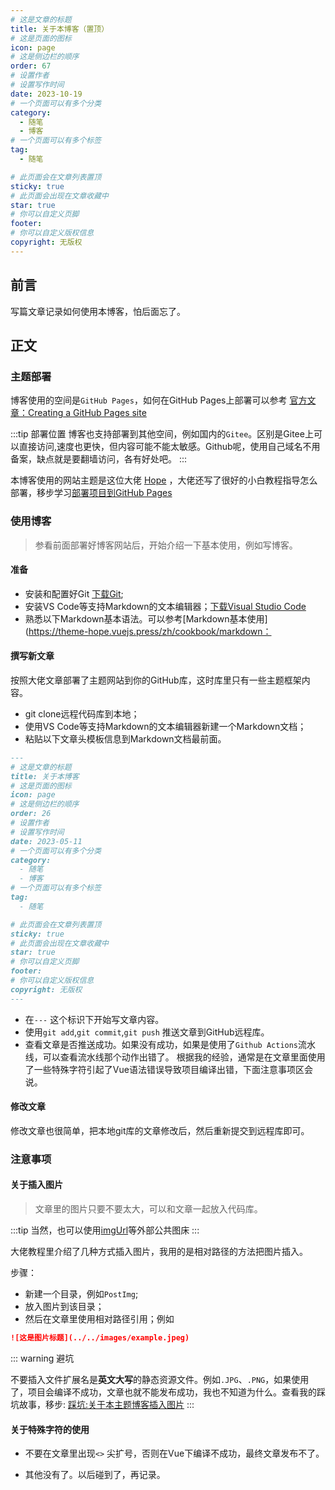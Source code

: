```yaml
---
# 这是文章的标题
title: 关于本博客（置顶）
# 这是页面的图标
icon: page
# 这是侧边栏的顺序
order: 67
# 设置作者
# 设置写作时间
date: 2023-10-19
# 一个页面可以有多个分类
category:
  - 随笔
  - 博客
# 一个页面可以有多个标签
tag:
  - 随笔

# 此页面会在文章列表置顶
sticky: true
# 此页面会出现在文章收藏中
star: true
# 你可以自定义页脚
footer: 
# 你可以自定义版权信息
copyright: 无版权
---
```





## 前言 

写篇文章记录如何使用本博客，怕后面忘了。




## 正文

### 主题部署

博客使用的空间是`GitHub Pages`，如何在GitHub Pages上部署可以参考 [官方文章：Creating a GitHub Pages site](https://docs.github.com/en/pages/getting-started-with-github-pages/creating-a-github-pages-site)

:::tip 部署位置
博客也支持部署到其他空间，例如国内的`Gitee`。区别是Gitee上可以直接访问,速度也更快，但内容可能不能太敏感。Github呢，使用自己域名不用备案，缺点就是要翻墙访问，各有好处吧。
:::

本博客使用的网站主题是这位大佬 [Hope](https://theme-hope.vuejs.press/zh/) ，大佬还写了很好的小白教程指导怎么部署，移步学习[部署项目到GitHub Pages](https://theme-hope.vuejs.press/zh/cookbook/tutorial/deploy.html)

### 使用博客

> 参看前面部署好博客网站后，开始介绍一下基本使用，例如写博客。

#### 准备

- 安装和配置好Git  [下载Git](https://git-scm.com/downloads);
- 安装VS Code等支持Markdown的文本编辑器；[下载Visual Studio Code](https://code.visualstudio.com/download)
- 熟悉以下Markdown基本语法。可以参考[Markdown基本使用](https://theme-hope.vuejs.press/zh/cookbook/markdown：


#### 撰写新文章

按照大佬文章部署了主题网站到你的GitHub库，这时库里只有一些主题框架内容。

- git clone远程代码库到本地；
- 使用VS Code等支持Markdown的文本编辑器新建一个Markdown文档；
- 粘贴以下文章头模板信息到Markdown文档最前面。
```markdown
---
# 这是文章的标题
title: 关于本博客
# 这是页面的图标
icon: page
# 这是侧边栏的顺序
order: 26
# 设置作者
# 设置写作时间
date: 2023-05-11
# 一个页面可以有多个分类
category:
  - 随笔
  - 博客
# 一个页面可以有多个标签
tag:
  - 随笔

# 此页面会在文章列表置顶
sticky: true
# 此页面会出现在文章收藏中
star: true
# 你可以自定义页脚
footer: 
# 你可以自定义版权信息
copyright: 无版权
---
```

- 在`---` 这个标识下开始写文章内容。
- 使用`git add`,`git commit`,`git push` 推送文章到GitHub远程库。
- 查看文章是否推送成功。如果没有成功，如果是使用了`Github Actions`流水线，可以查看流水线那个动作出错了。
根据我的经验，通常是在文章里面使用了一些特殊字符引起了Vue语法错误导致项目编译出错，下面注意事项区会说。



#### 修改文章

修改文章也很简单，把本地git库的文章修改后，然后重新提交到远程库即可。

### 注意事项

#### 关于插入图片

>文章里的图片只要不要太大，可以和文章一起放入代码库。

:::tip 
当然，也可以使用[imgUrl](https://imgur.com)等外部公共图床
:::

大佬教程里介绍了几种方式插入图片，我用的是相对路径的方法把图片插入。

步骤：

- 新建一个目录，例如`PostImg`;
- 放入图片到该目录；
- 然后在文章里使用相对路径引用；例如 
```markdown
![这是图片标题](../../images/example.jpeg)
```
::: warning 避坑

不要插入文件扩展名是**英文大写**的静态资源文件。例如`.JPG`、`.PNG`，如果使用了，项目会编译不成功，文章也就不能发布成功，我也不知道为什么。查看我的踩坑故事，移步: [踩坑:关于本主题博客插入图片](../生活随笔/本博客图片插入注意.md)
:::

#### 关于特殊字符的使用

- 不要在文章里出现`<>` 尖扩号，否则在Vue下编译不成功，最终文章发布不了。

- 其他没有了。以后碰到了，再记录。